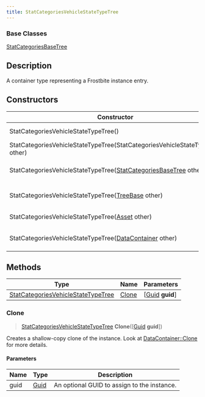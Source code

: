 ```yaml
---
title: StatCategoriesVehicleStateTypeTree
---
```

### Base Classes

[StatCategoriesBaseTree](StatCategoriesBaseTree)

## Description

A container type representing a Frostbite instance entry.

## Constructors

| Constructor                                                                                   | Description                                                                                                                                                 |
| --------------------------------------------------------------------------------------------- | ----------------------------------------------------------------------------------------------------------------------------------------------------------- |
| StatCategoriesVehicleStateTypeTree()                                                          | Create a new instance of this container type.                                                                                                               |
| StatCategoriesVehicleStateTypeTree(StatCategoriesVehicleStateTypeTree other)                  | Create a reference copy of an instance of the same type.                                                                                                    |
| StatCategoriesVehicleStateTypeTree([StatCategoriesBaseTree](StatCategoriesBaseTree) other)    | Upcast an instance of type [StatCategoriesBaseTree](StatCategoriesBaseTree) to [StatCategoriesVehicleStateTypeTree](StatCategoriesVehicleStateTypeTree).    |
| StatCategoriesVehicleStateTypeTree([TreeBase](TreeBase) other)                                | Upcast an instance of type [TreeBase](TreeBase) to [StatCategoriesVehicleStateTypeTree](StatCategoriesVehicleStateTypeTree).                                |
| StatCategoriesVehicleStateTypeTree([Asset](Asset) other)                                      | Upcast an instance of type [Asset](Asset) to [StatCategoriesVehicleStateTypeTree](StatCategoriesVehicleStateTypeTree).                                      |
| StatCategoriesVehicleStateTypeTree([DataContainer](/vext/ref/shared/class/datacontainer) other) | Upcast an instance of type [DataContainer](/vext/ref/shared/class/datacontainer) to [StatCategoriesVehicleStateTypeTree](StatCategoriesVehicleStateTypeTree). |

## Methods

| Type                                                                     | Name            | Parameters                                     |
| ------------------------------------------------------------------------ | --------------- | ---------------------------------------------- |
| [StatCategoriesVehicleStateTypeTree](StatCategoriesVehicleStateTypeTree) | [Clone](#clone) | \[[Guid](/vext/ref/shared/class/guid) **guid**\] |

### Clone

> [StatCategoriesVehicleStateTypeTree](StatCategoriesVehicleStateTypeTree) **Clone**(\[[Guid](/vext/ref/shared/class/guid) **guid**\])

Creates a shallow-copy clone of the instance. Look at [DataContainer::Clone](/vext/ref/shared/class/datacontainer#clone) for more details.

#### Parameters

| Name | Type         | Description                                 |
| ---- | ------------ | ------------------------------------------- |
| guid | [Guid](Guid) | An optional GUID to assign to the instance. |
